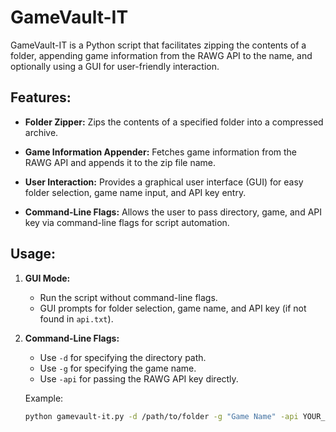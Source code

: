 # GameVault-IT

GameVault-IT is a Python script that facilitates zipping the contents of a folder, appending game information from the RAWG API to the name, and optionally using a GUI for user-friendly interaction.

## Features:

- **Folder Zipper:** Zips the contents of a specified folder into a compressed archive.

- **Game Information Appender:** Fetches game information from the RAWG API and appends it to the zip file name.

- **User Interaction:** Provides a graphical user interface (GUI) for easy folder selection, game name input, and API key entry.

- **Command-Line Flags:** Allows the user to pass directory, game, and API key via command-line flags for script automation.

## Usage:

1. **GUI Mode:**
   - Run the script without command-line flags.
   - GUI prompts for folder selection, game name, and API key (if not found in `api.txt`).

2. **Command-Line Flags:**
   - Use `-d` for specifying the directory path.
   - Use `-g` for specifying the game name.
   - Use `-api` for passing the RAWG API key directly.

   Example:
   ```bash
   python gamevault-it.py -d /path/to/folder -g "Game Name" -api YOUR_RAWG_API_KEY
